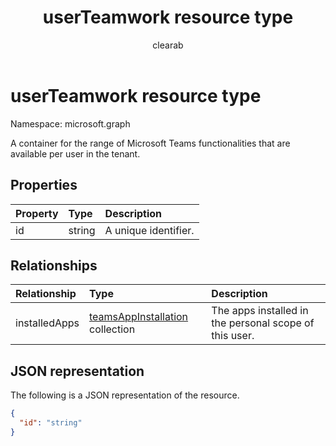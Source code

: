 ﻿---
title: "userTeamwork resource type"
description: "A container for Microsoft Teams features available per user. "
author: "clearab"
doc_type: resourcePageType
localization_priority: Priority
ms.prod: "microsoft-teams"
---

# userTeamwork resource type

Namespace: microsoft.graph

A container for the range of Microsoft Teams functionalities that are available per user in the tenant.

## Properties

| Property | Type   | Description          |
| :------- | :----- | :------------------- |
| id       | string | A unique identifier. |

## Relationships

| Relationship  | Type                                                       | Description                                            |
| :------------ | :--------------------------------------------------------- | :----------------------------------------------------- |
| installedApps | [teamsAppInstallation](teamsappinstallation.md) collection | The apps installed in the personal scope of this user. |

## JSON representation

The following is a JSON representation of the resource.

<!-- {
  "blockType": "resource",
  "@odata.type": "microsoft.graph.userTeamwork",
  "baseType": "microsoft.graph.entity"
}-->

```json
{
  "id": "string"
}

```

<!-- uuid: 8fcb5dbc-d5aa-4681-8e31-b001d5168d79
2015-10-25 14:57:30 UTC -->

<!--
{
  "type": "#page.annotation",
  "description": "userteamwork resource",
  "keywords": "",
  "section": "documentation",
  "tocPath": "",
  "suppressions": []
}
-->
